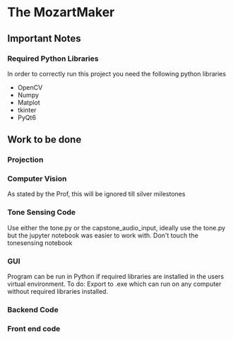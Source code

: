 # The MozartMaker  
## Important Notes 
### Required Python Libraries
In order to correctly run this project you need the following python libraries
- OpenCV
- Numpy
- Matplot 
- tkinter
- PyQt6

## Work to be done
### Projection 
### Computer Vision
As stated by the Prof, this will be ignored till silver milestones
### Tone Sensing Code
Use either the tone.py or the capstone_audio_input, ideally use the tone.py but the jupyter notebook was easier to work with. Don't touch the tonesensing notebook 
### GUI
Program can be run in Python if required libraries are installed in the users virtual environment.
To do: Export to .exe which can run on any computer without required libraries installed.
### Backend Code 
### Front end code
